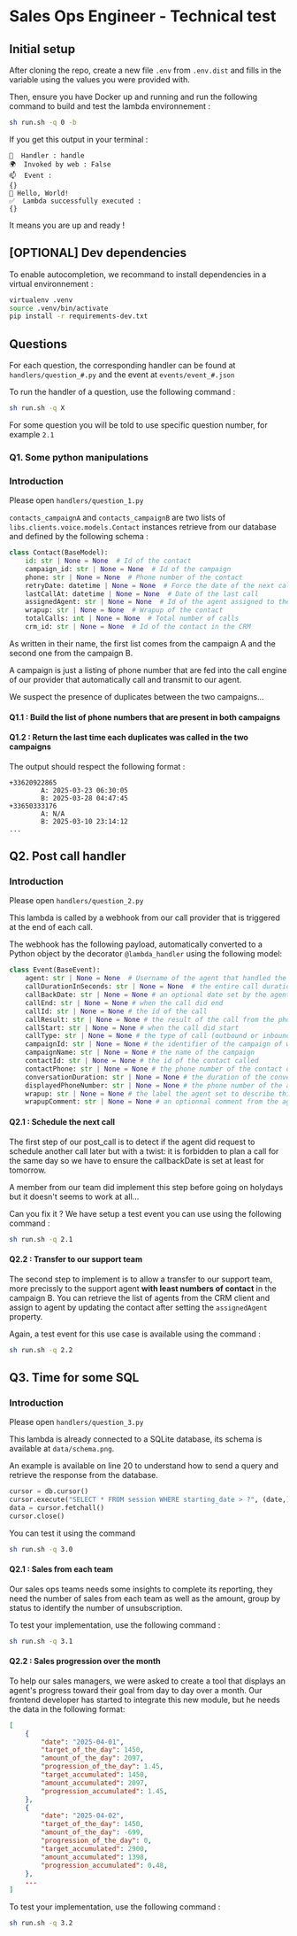 # Sales Ops Engineer - Technical test

## Initial setup

After cloning the repo, create a new file `.env` from `.env.dist` and fills in the 
variable using the values you were provided with.

Then, ensure you have Docker up and running and run the following command to build and test 
the lambda environnement :

```bash
sh run.sh -q 0 -b
```

If you get this output in your terminal :

```
🧰  Handler : handle
🌍  Invoked by web : False
📫  Event :
{}
👋 Hello, World!
✅  Lambda successfully executed :
{}
```

It means you are up and ready !

## [OPTIONAL] Dev dependencies

To enable autocompletion, we recommand to install dependencies in a virtual environnement :

```bash
virtualenv .venv
source .venv/bin/activate
pip install -r requirements-dev.txt
```

## Questions

For each question, the corresponding handler can be found at `handlers/question_#.py` and the event at `events/event_#.json`

To run the handler of a question, use the following command :

```bash
sh run.sh -q X
```

For some question you will be told to use specific question number, for example `2.1`

### Q1. Some python manipulations

### Introduction

Please open `handlers/question_1.py`

`contacts_campaignA` and `contacts_campaignB` are two lists of `libs.clients.voice.models.Contact` instances retrieve from our database and defined by the following schema :

```python
class Contact(BaseModel):
    id: str | None = None  # Id of the contact
    campaign_id: str | None = None  # Id of the campaign
    phone: str | None = None  # Phone number of the contact
    retryDate: datetime | None = None  # Force the date of the next call
    lastCallAt: datetime | None = None  # Date of the last call
    assignedAgent: str | None = None  # Id of the agent assigned to the contact
    wrapup: str | None = None  # Wrapup of the contact
    totalCalls: int | None = None  # Total number of calls
    crm_id: str | None = None  # Id of the contact in the CRM

```

As written in their name, the first list comes from the campaign A and the second one from the campaign B.

A campaign is just a listing of phone number that are fed into the call engine of our provider that automatically 
call and transmit to our agent.

We suspect the presence of duplicates between the two campaigns...

#### Q1.1 : Build the list of phone numbers that are present in both campaigns

#### Q1.2 : Return the last time each duplicates was called in the two campaigns

The output should respect the following format :
```
+33620922865 
        A: 2025-03-23 06:30:05 
        B: 2025-03-28 04:47:45
+33650333176 
        A: N/A 
        B: 2025-03-10 23:14:12
...
```


## Q2. Post call handler

### Introduction

Please open `handlers/question_2.py`

This lambda is called by a webhook from our call provider that is triggered at the end of each call.

The webhook has the following payload, automatically converted to a Python object by the decorator `@lambda_handler` using the following model:

```python
class Event(BaseEvent):
    agent: str | None = None  # Username of the agent that handled the call
    callDurationInSeconds: str | None = None  # the entire call duration
    callBackDate: str | None = None # an optional date set by the agent to request a new call on a given date
    callEnd: str | None = None # when the call did end
    callId: str | None = None # the id of the call
    callResult: str | None = None # the result of the call from the phone system perspective
    callStart: str | None = None # when the call did start
    callType: str | None = None # the type of call (outbound or inbound)
    campaignId: str | None = None # the identifier of the campaign of which the contact is a part
    campaignName: str | None = None # the name of the campaign
    contactId: str | None = None # the id of the contact called
    contactPhone: str | None = None # the phone number of the contact called
    conversationDuration: str | None = None # the duration of the conversation (excluded ringing or SVI time)
    displayedPhoneNumber: str | None = None # the phone number of the agent 
    wrapup: str | None = None # the label the agent set to describe this call
    wrapupComment: str | None = None # an optionnal comment from the agent
```

#### Q2.1 : Schedule the next call

The first step of our post_call is to detect if the agent did request to schedule another call later
but with a twist: it is forbidden to plan a call for the same day so we have to ensure the callbackDate
is set at least for tomorrow.

A member from our team did implement this step before going on holydays but it doesn't seems to work at all...

Can you fix it ? We have setup a test event you can use using the following command :

```bash
sh run.sh -q 2.1
```

#### Q2.2 : Transfer to our support team

The second step to implement is to allow a transfer to our support team, more precissly to the support agent **with least numbers of contact** in the campaign B.
You can retrieve the list of agents from the CRM client and assign to agent by updating the contact after setting the `assignedAgent` property.

Again, a test event for this use case is available using the command : 

```bash
sh run.sh -q 2.2
```

## Q3. Time for some SQL

### Introduction

Please open `handlers/question_3.py`

This lambda is already connected to a SQLite database, its schema is available at `data/schema.png`.

An example is available on line 20 to understand how to send a query and retrieve the response from the database.

```python
cursor = db.cursor()
cursor.execute("SELECT * FROM session WHERE starting_date > ?", (date,))
data = cursor.fetchall()
cursor.close()
```

You can test it using the command

```bash
sh run.sh -q 3.0
```

#### Q2.1 : Sales from each team

Our sales ops teams needs some insights to complete its reporting, they need the number of sales
from each team as well as the amount, group by status to identify the number of unsubscription.

To test your implementation, use the following command :

```bash
sh run.sh -q 3.1
```


#### Q2.2 : Sales progression over the month

To help our sales managers, we were asked to create a tool that displays an agent's progress toward
their goal from day to day over a month. Our frontend developer has started to integrate this new 
module, but he needs the data in the following format:
```json
[
    {
        "date": "2025-04-01",
        "target_of_the_day": 1450,
        "amount_of_the_day": 2097,
        "progression_of_the_day": 1.45,
        "target_accumulated": 1450,
        "amount_accumulated": 2097,
        "progression_accumulated": 1.45,
    },
    {
        "date": "2025-04-02",
        "target_of_the_day": 1450,
        "amount_of_the_day": -699,
        "progression_of_the_day": 0,
        "target_accumulated": 2900,
        "amount_accumulated": 1398,
        "progression_accumulated": 0.48,
    },
    ...
]
```

To test your implementation, use the following command :

```bash
sh run.sh -q 3.2
```
